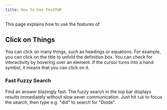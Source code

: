 ```yaml
---
title: How To Use Tex4TUM
---
```


This page explains how to use the features of


## Click on Things
You can click on many things, such as headings or equations. For example, you can click on the title to unfold the definition box.
You can check for interactivity by hovering over an element. If the cursor turns into a hand symbol, it means that you can click on it.


### Fast Fuzzy Search
Find an answer blazingly fast. The fuzzy search in the top bar displays results immediately without slow sever communication. Just hit `tab` to focus the search, then type e.g. "did" to search for "Diode".

